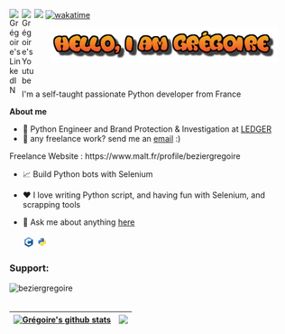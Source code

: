 <!--
**Grégoire Bézier** is a ✨ _special_ ✨ repository because its `README.md` (this file) appears on your GitHub profile.

Here are some ideas to get you started:

- 🔭 I’m currently working on ...
- 🌱 I’m currently learning ...
- 👯 I’m looking to collaborate on ...
- 🤔 I’m looking for help with ...
- 💬 Ask me about ...
- 📫 How to reach me: ...
- 😄 Pronouns: ...
- ⚡ Fun fact: ...
-->

![](https://komarev.com/ghpvc/?username=gregoirebezier&color=green)
[![wakatime](https://wakatime.com/badge/user/c4d0f476-c093-45c5-9731-1efb49fb4033.svg)](https://wakatime.com/@c4d0f476-c093-45c5-9731-1efb49fb4033)
<a href="https://www.linkedin.com/in/gr%C3%A9goire-b%C3%A9zier-58ba59198/">
  <img align="left" alt="Grégoire's LinkedIN" width="22px" src="https://raw.githubusercontent.com/peterthehan/peterthehan/master/assets/linkedin.svg" />
</a>
<a href="https://www.youtube.com/@beziergregoire">
  <img align="left" alt="Grégoire's Youtube" width="22px" src="https://raw.githubusercontent.com/peterthehan/peterthehan/master/assets/youtube.svg" />
</a>

<!--<a href="https://discord.gg/uQR9VzYP">
  <img align="left" alt="Grégoire's Discord" width="22px" src="https://raw.githubusercontent.com/peterthehan/peterthehan/master/assets/discord.svg" />
</a>-->
<p align="center"><a href="https://gregoirebezier.github.io"><img width="80%" alt="Hello, I'm Grégoire. I do open source!" src="./assets/gh-readme-header.png" /></a></p>

<br />

I'm a self-taught passionate Python developer from France

**About me**

- 💼 Python Engineer and Brand Protection & Investigation at [LEDGER](https://www.ledger.com/)
- 💼 any freelance work? send me an [email](mailto:beziergregoire@gmail.com) :)
<p>Freelance Website : https://www.malt.fr/profile/beziergregoire </p>

- 📈 Build Python bots with Selenium

- ❤️ I love writing Python script, and having fun with Selenium, and scrapping tools

- 💬 Ask me about anything [here](https://github.com/gregoirebezier/gregoirebezier/issues)
<br> </br>
<code><img height="20" alt="javascript" src="https://raw.githubusercontent.com/github/explore/80688e429a7d4ef2fca1e82350fe8e3517d3494d/topics/c/c.png"></code>
<code><img height="20" alt="javascript" src="https://raw.githubusercontent.com/github/explore/80688e429a7d4ef2fca1e82350fe8e3517d3494d/topics/python/python.png"></code>


<h3 align="left">Support:</h3>
<p><a href="https://ko-fi.com/beziergregoire"> <img align="left" src="https://cdn.ko-fi.com/cdn/kofi3.png?v=3" height="50" width="210" alt="beziergregoire" /></a></p><br><br>


| <a href="https://github.com/gregoirebezier/gregoirebezier"><img align="center" src="https://github-readme-stats.vercel.app/api?username=gregoirebezier&show_icons=true&include_all_commits=true&theme=buefy&hide_border=true" alt="Grégoire's github stats" /></a> | <a href="https://github.com/gregoirebezier/gregoirebezier"><img align="center" src="https://github-readme-stats.vercel.app/api/top-langs/?username=gregoirebezier&layout=compact&theme=buefy&hide_border=true" /></a> |
| ------------- | ------------- |
